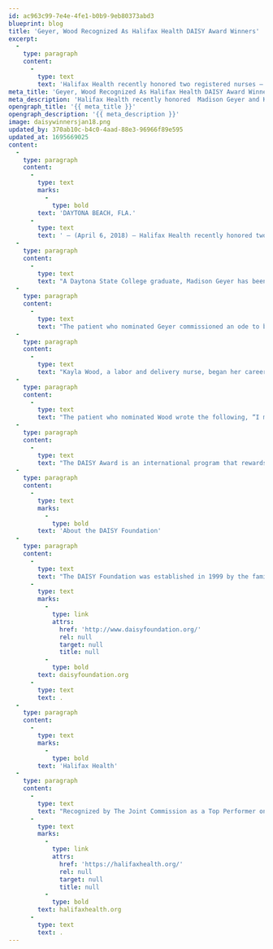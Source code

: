 ```yaml
---
id: ac963c99-7e4e-4fe1-b0b9-9eb80373abd3
blueprint: blog
title: 'Geyer, Wood Recognized As Halifax Health DAISY Award Winners'
excerpt:
  -
    type: paragraph
    content:
      -
        type: text
        text: 'Halifax Health recently honored two registered nurses – Madison Geyer and Kayla Wood – as winners of the community health system’s January 2018 DAISY Award recognizing extraordinary nurses.'
meta_title: 'Geyer, Wood Recognized As Halifax Health DAISY Award Winners'
meta_description: 'Halifax Health recently honored  Madison Geyer and Kayla Wood as winners of the January 2018 DAISY Award recognizing extraordinary nurses.'
opengraph_title: '{{ meta_title }}'
opengraph_description: '{{ meta_description }}'
image: daisywinnersjan18.png
updated_by: 370ab10c-b4c0-4aad-88e3-96966f89e595
updated_at: 1695669025
content:
  -
    type: paragraph
    content:
      -
        type: text
        marks:
          -
            type: bold
        text: 'DAYTONA BEACH, FLA.'
      -
        type: text
        text: ' – (April 6, 2018) – Halifax Health recently honored two registered nurses – Madison Geyer and Kayla Wood – as winners of the community health system’s January 2018 DAISY Award recognizing extraordinary nurses.'
  -
    type: paragraph
    content:
      -
        type: text
        text: "A Daytona State College graduate, Madison Geyer has been a registered nurse for one year.\_ She currently works in Halifax Health Medical Center’s cardiac progressive care unit.\_ The Ohio native says, “I became a nurse because I love helping people and putting a smile on their face.”"
  -
    type: paragraph
    content:
      -
        type: text
        text: "The patient who nominated Geyer commissioned an ode to be written for her that states, “Her genuine sincereness in the way she gave me care, showed more love and true concern that I’ve known anywhere.”\_ The poem goes on to say, “For in my entire life I have never had such a wonderful nurse.\_ I did not want to go home and leave her behind.”"
  -
    type: paragraph
    content:
      -
        type: text
        text: "Kayla Wood, a labor and delivery nurse, began her career at Halifax Health in 2016 in the intensive medical care unit.\_ She has worked in labor and delivery since January 2017.\_ She is currently studying for the registered nurse certification. Wood says, “When I saw my first live birth at the age of 10, I knew that labor and delivery was where I wanted to be.\_ I knew I was supposed to be helping moms bring their babies into the world, so when a position became available in labor and delivery, I knew I had to jump on it, so I did.\_ I love my job helping bring these little miracles into the world.”"
  -
    type: paragraph
    content:
      -
        type: text
        text: "The patient who nominated Wood wrote the following, “I met Kayla within an hour of being admitted and she immediately calmed my nerves.\_ By the end of her shift, I felt as if I had made a new friend who was caring for me, not just a nurse.\_ Her compassion and kindness and calmness are qualities I admire greatly and truly appreciated as I navigated the next 60 hours in the hospital.”"
  -
    type: paragraph
    content:
      -
        type: text
        text: "The DAISY Award is an international program that rewards and celebrates the extraordinary compassionate and skillful care given by nurses every day.\_ A DAISY Award Partner, Halifax Health encourages patients, visitors, nurses, physicians and employees to nominate a nurse each month for this honor."
  -
    type: paragraph
    content:
      -
        type: text
        marks:
          -
            type: bold
        text: 'About the DAISY Foundation'
  -
    type: paragraph
    content:
      -
        type: text
        text: "The DAISY Foundation was established in 1999 by the family of J. Patrick Barnes who died of complications of the auto-immune disease Idiopathic Thrombocytopenia Purpura (ITP) at the age of 33.\_ During his eight-week hospitalization, his family was awestruck by the care and compassion his nurses provided not only to him, but his entire family.\_ The foundation, whose name DAISY is an acronym for diseases that attack the immune system, has as one of its goals to recognize extraordinary nurses who make an enormous difference in the lives of those they care for with the superhuman work they do every day.\_ To learn more about the DAISY Foundation, go to "
      -
        type: text
        marks:
          -
            type: link
            attrs:
              href: 'http://www.daisyfoundation.org/'
              rel: null
              target: null
              title: null
          -
            type: bold
        text: daisyfoundation.org
      -
        type: text
        text: .
  -
    type: paragraph
    content:
      -
        type: text
        marks:
          -
            type: bold
        text: 'Halifax Health'
  -
    type: paragraph
    content:
      -
        type: text
        text: "Recognized by The Joint Commission as a Top Performer on Key Quality Measures, Halifax Health serves Volusia and Flagler counties, providing a continuum of healthcare services through a network of organizations including a tertiary hospital, community hospital, freestanding emergency department, an urgent care, psychiatric services, a cancer treatment center with five outreach locations, the area’s largest hospice, a center for inpatient rehabilitation, primary care walk-in clinics, a walk-in clinic specializing in women’s health, a pediatric care community clinic, three children’s medical practices, a home healthcare agency, and an exclusive provider organization.\_ Halifax Health offers the area’s only Level II Trauma Center, Comprehensive Stroke Center, Pediatric Intensive Care Unit, Pediatric Emergency Department, Child and Adolescent Behavioral Services, complete Neurosurgical Services, OB Emergency Department and Level II Neonatal Intensive Care Unit that cares for babies born as early as 28 weeks.\_ For more information, visit "
      -
        type: text
        marks:
          -
            type: link
            attrs:
              href: 'https://halifaxhealth.org/'
              rel: null
              target: null
              title: null
          -
            type: bold
        text: halifaxhealth.org
      -
        type: text
        text: .
---
```

